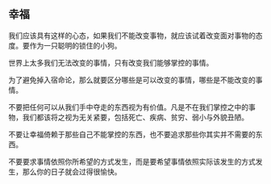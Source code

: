 ## 幸福

我们应该具有这样的心态，如果我们不能改变事物，就应该试着改变面对事物的态度。要作为一只聪明的锁住的小狗。

世界上太多我们无法改变的事情，只有改变我们能够掌控的事情。

为了避免掉入宿命论，那么就要区分哪些是可以改变的事情，哪些是不能改变的事情。

不要把任何可以从我们手中夺走的东西视为有价值。凡是不在我们掌控之中的事物，我们都该将之视为无关紧要，包括死亡、疾病、贫穷、弱小与外貌丑陋。

不要让幸福倚赖于那些自己不能掌控的东西，也不要追求那些你其实并不需要的东西。

不要要求事情依照你所希望的方式发生，而是要希望事情依照实际该发生的方式发生，那么你的日子就会过得很愉快。